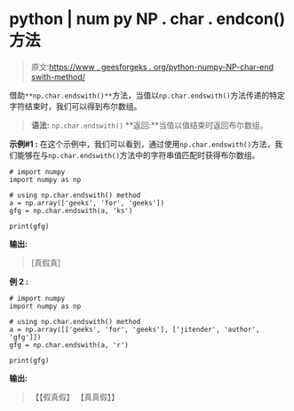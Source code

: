 # python | num py NP . char . endcon()方法

> 原文:[https://www . geesforgeks . org/python-numpy-NP-char-end swith-method/](https://www.geeksforgeeks.org/python-numpy-np-char-endswith-method/)

借助`**np.char.endswith()**`方法，当值以`np.char.endswith()`方法传递的特定字符结束时，我们可以得到布尔数组。

> **语法:** `np.char.endswith()`
> **返回:**当值以值结束时返回布尔数组。

**示例#1 :**
在这个示例中，我们可以看到，通过使用`np.char.endswith()`方法，我们能够在与`np.char.endswith()`方法中的字符串值匹配时获得布尔数组。

```
# import numpy
import numpy as np

# using np.char.endswith() method
a = np.array(['geeks', 'for', 'geeks'])
gfg = np.char.endswith(a, 'ks')

print(gfg)
```

**输出:**

> [真假真]

**例 2 :**

```
# import numpy
import numpy as np

# using np.char.endswith() method
a = np.array([['geeks', 'for', 'geeks'], ['jitender', 'author', 'gfg']])
gfg = np.char.endswith(a, 'r')

print(gfg)
```

**输出:**

> 【【假真假】
> 【真真假】】